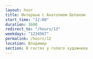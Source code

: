 ```yaml
---
layout: hour
title: Интервью с Анатолием Беланом
start_time: "12:00"
duration: 3600
redirect_to: "/hours/13"
weekdays: "1234567"
permalink: /hours/12
location: Владимир
section: В гостях у голого художника
---
```

